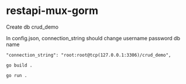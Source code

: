 # restapi-mux-gorm

Create db crud_demo

In config.json, connection_string should change username password db name

`"connection_string": "root:root@tcp(127.0.0.1:3306)/crud_demo",`

```
go build .

go run .
```
